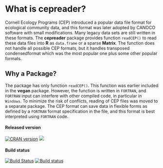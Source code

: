 # What is cepreader?

Cornell Ecology Programs (CEP) introduced a popular data file format
for ecological community data, and this format was later adopted by
CANOCO software with small modifications. Many legacy data sets are
still written in these formats. The **cepreader** package provides
function `readCEP()` to read these data files into **R** as
`data.frame` or a sparse **Matrix**. The function does not handle all
possible CEP formats, but it handles transposed condensedformat
which was the most popular one plus some other popular formats.

## Why a Package?

The package has only function `readCEP()`. This function was earlier
included in the **vegan** package. However, the function is written in
`FORTRAN`, and `FORTRAN` input can interfere with other compiled code,
in particular in `Windows`. To minimize the risk of conflicts, reading
of CEP files was moved to a separate package. The CEP format can save
data in flexible forms as defined by a `FORTRAN` format specification 
in the file, and this format is best interpreted using `FORTRAN` code.

#### Released version
[![CRAN version](https://www.r-pkg.org/badges/version/cepreader)](https://cran.rstudio.com/web/packages/cepreader/index.html) [![](https://cranlogs.r-pkg.org/badges/grand-total/cepreader)](https://cran.rstudio.com/web/packages/cepreader/index.html)

#### Build status
[![Build Status](https://travis-ci.org/vegandevs/cepreader.svg?branch=master)](https://travis-ci.org/vegandevs/cepreader)
[![Build status](https://ci.appveyor.com/api/projects/status/ydo7gbvuckc916kq/branch/master?svg=true)](https://ci.appveyor.com/project/jarioksa/cepreader/branch/master)
